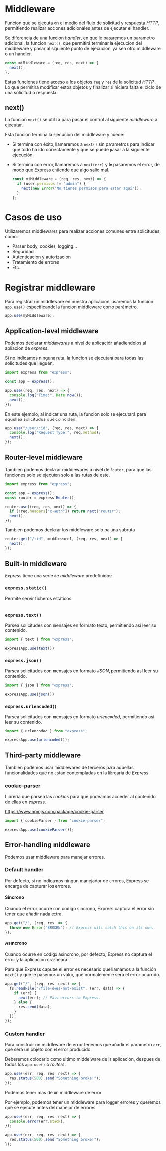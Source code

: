 # Middleware

Funcion que se ejecuta en el medio del flujo de solicitud y respuesta _HTTP_, permitiendo realizar acciones adicionales antes de ejecutar el handler.

Se diferencia de una funcion _handler_, en que le pasaremos un parametro adicional, la funcion `next()`, que permitirá terminar la ejecucion del middleware y pasar al siguiente punto de ejecucion, ya sea otro middleware o un handler.

```js
const miMiddleware = (req, res, next) => {
  next();
};
```

Estas funciones tiene acceso a los objetos `req` y `res` de la solicitud _HTTP_ . Lo que permitira modificar estos objetos y finalizar si hiciera falta el ciclo de una solicitud o respuesta.

## next()

La funcion `next()` se utiliza para pasar el control al siguiente _middleware_ a ejecutar.

Esta funcion termina la ejecución del middleware y puede:

- Si termina con éxito, llamaremos a `next()` sin parametros para indicar que todo ha ido correctamente y que se puede pasar a la siguiente ejecución.

- Si termina con error, llamaremos a `next(err)` y le pasaremos el error, de modo que Express entiende que algo salio mal.
  ```js
  const miMiddleware = (req, res, next) => {
    if (user.permisos != "admin") {
      next(new Error("No tienes permisos para estar aquí"));
    }
  };
  ```

# Casos de uso

Utilizaremos middlewares para realizar acciones comunes entre solicitudes, como:

- Parser body, cookies, logging...
- Seguridad
- Autenticacion y autorización
- Tratamiento de errores
- Etc.

# Registrar middleware

Para registrar un middleware en nuestra aplicacion, usaremos la funcion `app.use()` especificando la funcion middleware como parámetro.

```js
app.use(myMiddleware);
```

## Application-level middleware

Podemos declarar _middlewares_ a nivel de aplicación añadiendolos al apliacion de _express_.

Si no indicamos ninguna ruta, la funcion se ejecutará para todas las solicitudes que lleguen.

```js
import express from "express";

const app = express();

app.use((req, res, next) => {
  console.log("Time:", Date.now());
  next();
});
```

En este ejemplo, al indicar una ruta, la funcion solo se ejecutará para aquellas solicitudes que coincidan.

```js
app.use("/user/:id", (req, res, next) => {
  console.log("Request Type:", req.method);
  next();
});
```

## Router-level middleware

Tambien podemos declarar middlewares a nivel de `Router`, para que las funciones solo se ejecuten solo a las rutas de este.

```js
import express from "express";

const app = express();
const router = express.Router();

router.use((req, res, next) => {
  if (!req.headers["x-auth"]) return next("router");
  next();
});
```

Tambien podemos declarar los middleware solo pa una subruta

```js
router.get("/:id", middleware1, (req, res, next) => {
  next();
});
```

## Built-in middleware

_Express_ tiene una serie de _middleware_ predefinidos:

### `express.static()`

Permite servir ficheros estáticos.

```js

```

### `express.text()`

Parsea solicitudes con mensajes en formato texto, permitiendo así leer su contenido.

```js
import { text } from "express";

expressApp.use(text());
```

### `express.json()`

Parsea solicitudes con mensajes en formato _JSON_, permitiendo así leer su contenido.

```js
import { json } from "express";

expressApp.use(json());
```

### `express.urlencoded()`

Parsea solicitudes con mensajes en formato _urlencoded_, permitiendo así leer su contenido.

```js
import { urlencoded } from "express";

expressApp.use(urlencoded());
```

## Third-party middleware

Tambien podemos usar middlewares de terceros para aquellas funcionalidades que no estan contempladas en la librearia de _Express_

### cookie-parser

Librería que parsea las _cookies_ para que podeamos acceder al contenido de ellas en _express_.

https://www.npmjs.com/package/cookie-parser

```js
import { cookieParser } from "cookie-parser";

expressApp.use(cookieParser());
```

## Error-handling middleware

Podemos usar middleware para manejar errores.

### Default handler

Por defecto, si no indicamos ningun manejador de errores, Express se encarga de capturar los errores.

#### Sincrono

Cuando el error ocurre con codigo sincrono, Express captura el error sin tener que añadir nada extra.

```js
app.get("/", (req, res) => {
  throw new Error("BROKEN"); // Express will catch this on its own.
});
```

#### Asincrono

Cuando ocurre en codigo asincrono, por defecto, Express no captura el error y la aplicación crasheará.

Para que Express caputre el error es necesario que llamamos a la función `next()` y que le pasemos un valor, que normalemente será el error ocurrido.

```js
app.get("/", (req, res, next) => {
  fs.readFile("/file-does-not-exist", (err, data) => {
    if (err) {
      next(err); // Pass errors to Express.
    } else {
      res.send(data);
    }
  });
});
```

### Custom handler

Para construir un middleware de error tenemos que añadir el parametro `err`, que será un objeto con el error producido.

Deberemos colocarlo como ultimo middelware de la aplicación, despues de todos los `app.use()` o _routers_.

```js
app.use((err, req, res, next) => {
  res.status(500).send("Something broke!");
});
```

Podemos tener mas de un middleware de error

Por ejemplo, podemos tener un middleware para logger errores y queremos que se ejecute antes del manejor de errores

```js
app.use((err, req, res, next) => {
  console.error(err.stack);
});

app.use((err, req, res, next) => {
  res.status(500).send("Something broke!");
});
```
